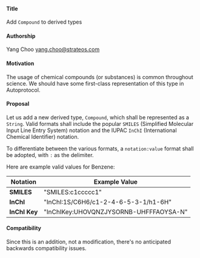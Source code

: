 #### **Title**
Add `Compound` to derived types

#### **Authorship**
Yang Choo <yang.choo@strateos.com>

#### **Motivation**
The usage of chemical compounds (or substances) is common throughout science. We should have some first-class representation of this type in Autoprotocol.

#### **Proposal**
Let us add a new derived type, `Compound`, which shall be represented as a `String`. Valid formats shall include the popular `SMILES` (Simplified Molecular Input Line Entry System) notation and the IUPAC `InChI` (International Chemical Identifier) notation.

To differentiate between the various formats, a `notation:value` format shall be adopted, with `:` as the delimiter.

Here are example valid values for Benzene:

| Notation      | Example Value
| -             | -
| **SMILES**    | "SMILES:c1ccccc1"
| **InChI**     | "InChI:1S/C6H6/c1-2-4-6-5-3-1/h1-6H"
| **InChI Key** | "InChIKey:UHOVQNZJYSORNB-UHFFFAOYSA-N"

#### **Compatibility**
Since this is an addition, not a modification, there's no anticipated backwards compatibility issues.
